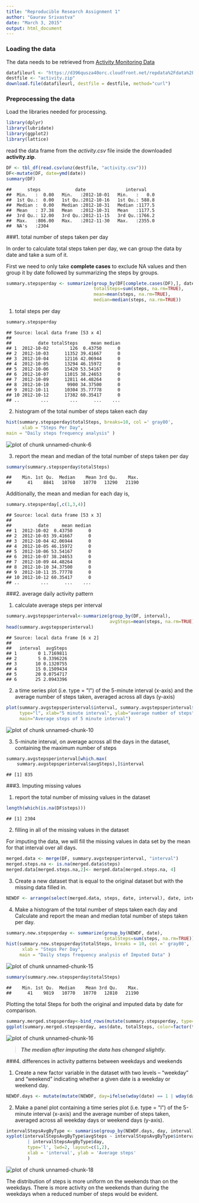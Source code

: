 ```yaml
---
title: "Reproducible Research Assignment 1"
author: "Gaurav Srivastva"
date: "March 3, 2015"
output: html_document
---
```


### Loading the data

The data needs to be retrieved from [Activity Monitoring Data](https://d396qusza40orc.cloudfront.net/repdata%2Fdata%2Factivity.zip "Activity Monitoring Data")


```r
datafileurl <- "https://d396qusza40orc.cloudfront.net/repdata%2Fdata%2Factivity.zip"
destfile <- "activity.zip"
download.file(datafileurl, destfile = destfile, method="curl")
```

### Preprocessing the data

Load the libraries needed for processing.


```r
library(dplyr)
library(lubridate)
library(ggplot2)
library(lattice)
```

read the data frame from the *activity.csv* file inside the downloaded **activity.zip**.


```r
DF <- tbl_df(read.csv(unz(destfile, "activity.csv")))
DF<-mutate(DF, date=ymd(date))
summary(DF)
```

```
##      steps             date               interval     
##  Min.   :  0.00   Min.   :2012-10-01   Min.   :   0.0  
##  1st Qu.:  0.00   1st Qu.:2012-10-16   1st Qu.: 588.8  
##  Median :  0.00   Median :2012-10-31   Median :1177.5  
##  Mean   : 37.38   Mean   :2012-10-31   Mean   :1177.5  
##  3rd Qu.: 12.00   3rd Qu.:2012-11-15   3rd Qu.:1766.2  
##  Max.   :806.00   Max.   :2012-11-30   Max.   :2355.0  
##  NA's   :2304
```

###1. total number of steps taken per day

In order to calculate total steps taken per day, we can group the data by date and take a sum of it.

First we need to only take **complete cases** to exclude NA values and then group it by date followed by summarizing the steps by groups.


```r
summary.stepsperday <- summarize(group_by(DF[complete.cases(DF),], date), 
                                 totalSteps=sum(steps, na.rm=TRUE),
                                 mean=mean(steps, na.rm=TRUE),
                                 median=median(steps, na.rm=TRUE))
```

1. total steps per day


```r
summary.stepsperday
```

```
## Source: local data frame [53 x 4]
## 
##          date totalSteps     mean median
## 1  2012-10-02        126  0.43750      0
## 2  2012-10-03      11352 39.41667      0
## 3  2012-10-04      12116 42.06944      0
## 4  2012-10-05      13294 46.15972      0
## 5  2012-10-06      15420 53.54167      0
## 6  2012-10-07      11015 38.24653      0
## 7  2012-10-09      12811 44.48264      0
## 8  2012-10-10       9900 34.37500      0
## 9  2012-10-11      10304 35.77778      0
## 10 2012-10-12      17382 60.35417      0
## ..        ...        ...      ...    ...
```

2. histogram of the total number of steps taken each day


```r
hist(summary.stepsperday$totalSteps, breaks=10, col =' gray80',
      xlab = "Steps Per Day",
main = "Daily steps frequency analysis" )
```

![plot of chunk unnamed-chunk-6](figure/unnamed-chunk-6-1.png) 

3. report the mean and median of the total number of steps taken per day

```r
summary(summary.stepsperday$totalSteps)
```

```
##    Min. 1st Qu.  Median    Mean 3rd Qu.    Max. 
##      41    8841   10760   10770   13290   21190
```

Additionally, the mean and median for each day is,

```r
summary.stepsperday[,c(1,3,4)]
```

```
## Source: local data frame [53 x 3]
## 
##          date     mean median
## 1  2012-10-02  0.43750      0
## 2  2012-10-03 39.41667      0
## 3  2012-10-04 42.06944      0
## 4  2012-10-05 46.15972      0
## 5  2012-10-06 53.54167      0
## 6  2012-10-07 38.24653      0
## 7  2012-10-09 44.48264      0
## 8  2012-10-10 34.37500      0
## 9  2012-10-11 35.77778      0
## 10 2012-10-12 60.35417      0
## ..        ...      ...    ...
```

###2. average daily activity pattern

1. calculate average steps per interval


```r
summary.avgstepsperinterval<-summarize(group_by(DF, interval), 
                                       avgSteps=mean(steps, na.rm=TRUE))
head(summary.avgstepsperinterval)
```

```
## Source: local data frame [6 x 2]
## 
##   interval  avgSteps
## 1        0 1.7169811
## 2        5 0.3396226
## 3       10 0.1320755
## 4       15 0.1509434
## 5       20 0.0754717
## 6       25 2.0943396
```

2. a time series plot (i.e. type = "l") of the 5-minute interval (x-axis) and the average number of steps taken, averaged across all days (y-axis)


```r
plot(summary.avgstepsperinterval$interval, summary.avgstepsperinterval$avgSteps, 
     type="l", xlab="5 minute interval", ylab="average number of steps", 
     main="Average steps of 5 minute interval")
```

![plot of chunk unnamed-chunk-10](figure/unnamed-chunk-10-1.png) 

3. 5-minute interval, on average across all the days in the dataset, containing the maximum number of steps


```r
summary.avgstepsperinterval[which.max(
    summary.avgstepsperinterval$avgSteps),]$interval
```

```
## [1] 835
```

###3. Imputing missing values

1. report the total number of missing values in the dataset


```r
length(which(is.na(DF$steps)))
```

```
## [1] 2304
```

2. filling in all of the missing values in the dataset

For imputing the data, we will fill the missing values in data set by the mean for that interval over all days.


```r
merged.data <- merge(DF, summary.avgstepsperinterval, "interval")
merged.steps.na <- is.na(merged.data$steps)
merged.data[merged.steps.na,2]<- merged.data[merged.steps.na, 4]
```

3. Create a new dataset that is equal to the original dataset but with the missing data filled in.


```r
NEWDF <- arrange(select(merged.data, steps, date, interval), date, interval)
```

4. Make a histogram of the total number of steps taken each day and Calculate and report the mean and median total number of steps taken per day. 


```r
summary.new.stepsperday <- summarize(group_by(NEWDF, date), 
                                     totalSteps=sum(steps, na.rm=TRUE))
hist(summary.new.stepsperday$totalSteps, breaks = 10, col =' gray80',
      xlab = "Steps Per Day",
     main = "Daily steps frequency analysis of Imputed Data" )
```

![plot of chunk unnamed-chunk-15](figure/unnamed-chunk-15-1.png) 

```r
summary(summary.new.stepsperday$totalSteps)
```

```
##    Min. 1st Qu.  Median    Mean 3rd Qu.    Max. 
##      41    9819   10770   10770   12810   21190
```

Plotting the total Steps for both the original and imputed data by date for comparison.


```r
summary.merged.stepsperday<-bind_rows(mutate(summary.stepsperday, type="original"), mutate(summary.new.stepsperday, type="imputed"))
ggplot(summary.merged.stepsperday, aes(date, totalSteps, color=factor(type)))+geom_line()
```

![plot of chunk unnamed-chunk-16](figure/unnamed-chunk-16-1.png) 

> ***The median after imputing the data has changed slightly.*** 

###4. differences in activity patterns between weekdays and weekends

1. Create a new factor variable in the dataset with two levels – “weekday” and “weekend” indicating whether a given date is a weekday or weekend day.


```r
NEWDF.days <- mutate(mutate(NEWDF, day=ifelse(wday(date) == 1 | wday(date)==7, "weekend", "weekday")), day=factor(day))
```

2. Make a panel plot containing a time series plot (i.e. type = "l") of the 5-minute interval (x-axis) and the average number of steps taken, averaged across all weekday days or weekend days (y-axis). 


```r
intervalStepsAvgByType <- summarise(group_by(NEWDF.days, day, interval), avgSteps=mean(steps))
xyplot(intervalStepsAvgByType$avgSteps ~ intervalStepsAvgByType$interval
        | intervalStepsAvgByType$day,
        type='l', lwd=2, layout=c(1,2),
        xlab = 'interval', ylab = 'Average steps'
        )
```

![plot of chunk unnamed-chunk-18](figure/unnamed-chunk-18-1.png) 

The distribution of steps is more uniform on the weekends than on the weekdays. There is more activity on the weekends than during the weekdays when a reduced number of steps would be evident.



